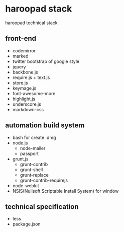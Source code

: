 # haroopad stack
haroopad technical stack

## front-end
* codemirror
* marked
* twitter bootstrap of google style
* jquery
* backbone.js
* require.js + text.js
* store.js
* keymage.js
* font-awesome-more
* highlight.js
* underscore.js
* markdown-css

## automation build system
* bash for create .dmg
* node.js
   - node-mailer
   - passport
* grunt.js
	- grunt-contrib
	- grunt-shell
  - grunt-replace
  - grunt-contrib-requirejs
* node-webkit
* NSIS(Nullsoft Scriptable Install System) for window

## technical specification
* less
* package.json
